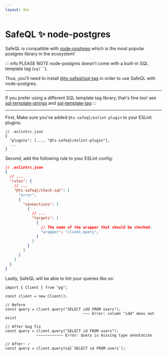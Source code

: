 ```yaml
---
layout: doc
---
```


# SafeQL :sparkles: node-postgres

SafeQL is compatible with [node-postgres](https://node-postgres.com/) which is the most popular postgres library in the ecosystem!

::: info PLEASE NOTE
node-postgres doesn't come with a built-in SQL template tag (` sql`` `).

Thus, you'll need to install [@ts-safeql/sql-tag](/libraries/sql-tag/introduction.html) in order to use SafeQL with node-postgres.

---

If you prefer using a different SQL template tag library, that's fine too!
see [sql-template-strings](https://www.npmjs.com/package/sql-template-strings) and [sql-template-tag](https://www.npmjs.com/package/sql-template-tag)
:::

---

First, Make sure you've added `@ts-safeql/eslint-plugin` to your ESLint plugins:

```json{3}
// .eslintrc.json
{
  "plugins": [..., "@ts-safeql/eslint-plugin"],
  ...
}
```

Second, add the following rule to your ESLint config:

```json
// .eslintrc.json
{
  // ...
  "rules": {
    // ...
    "@ts-safeql/check-sql": [
      "error",
      {
        "connections": [
          {
            // ...
            "targets": [
              {
                // The name of the wrapper that should be checked:
                "wrapper": "client.query",
              }
            ]
          }
        ]
      }
    ]
  }
}
```

Lastly, SafeQL will be able to lint your queries like so:

<div class="error">

```typescript{7,11}
import { Client } from "pg";

const client = new Client();

// Before
const query = client.query("SELECT idd FROM users");
                                   ~~~ Error: column "idd" does not exist

// After bug fix
const query = client.query("SELECT id FROM users");
              ~~~~~~~~~~~~ Error: Query is missing type annotation

// After: ✅
const query = client.query(sql`SELECT id FROM users`);
```

</div>

